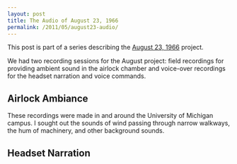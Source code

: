 ```yaml
---
layout: post
title: The Audio of August 23, 1966
permalink: /2011/05/august23-audio/
---
```


This post is part of a series describing the
[August 23, 1966](/2011/05/august23/) project.

We had two recording sessions for the August project: field recordings for
providing ambient sound in the airlock chamber and voice-over recordings for the
headset narration and voice commands.

## Airlock Ambiance

These recordings were made in and around the University of Michigan campus. I
sought out the sounds of wind passing through narrow walkways, the hum of
machinery, and other background sounds.

<a href="/files/august/audio.gpx" class="gpx"></a>
<div id="map"></div>

## Headset Narration

